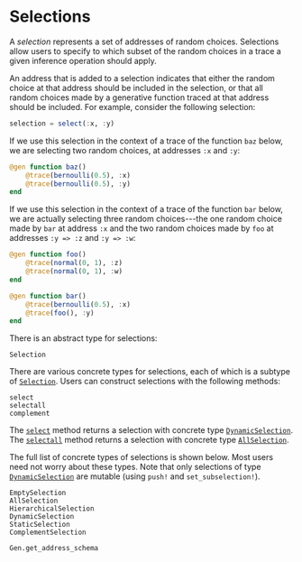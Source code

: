 # Selections

A *selection* represents a set of addresses of random choices.
Selections allow users to specify to which subset of the random choices in a trace a given inference operation should apply.

An address that is added to a selection indicates that either the random choice at that address should be included in the selection, or that all random choices made by a generative function traced at that address should be included.
For example, consider the following selection:
```julia
selection = select(:x, :y)
```

If we use this selection in the context of a trace of the function `baz` below, we are selecting two random choices, at addresses `:x` and `:y`:
```julia
@gen function baz()
    @trace(bernoulli(0.5), :x)
    @trace(bernoulli(0.5), :y)
end
```

If we use this selection in the context of a trace of the function `bar` below, we are actually selecting three random choices---the one random choice made by `bar` at address `:x` and the two random choices made by `foo` at addresses `:y => :z` and `:y => :w`:
```julia
@gen function foo()
    @trace(normal(0, 1), :z)
    @trace(normal(0, 1), :w)
end

@gen function bar()
    @trace(bernoulli(0.5), :x)
    @trace(foo(), :y)
end
```

There is an abstract type for selections:
```@docs
Selection
```

There are various concrete types for selections, each of which is a subtype of [`Selection`](@ref).
Users can construct selections with the following methods:
```@docs
select
selectall
complement
```

The [`select`](@ref) method returns a selection with concrete type [`DynamicSelection`](@ref).
The [`selectall`](@ref) method returns a selection with concrete type [`AllSelection`](@ref).

The full list of concrete types of selections is shown below. Most users need not worry about these types.
Note that only selections of type [`DynamicSelection`](@ref) are mutable (using `push!` and `set_subselection!`).

```@docs
EmptySelection
AllSelection
HierarchicalSelection
DynamicSelection
StaticSelection
ComplementSelection
```

```@docs
Gen.get_address_schema
```
